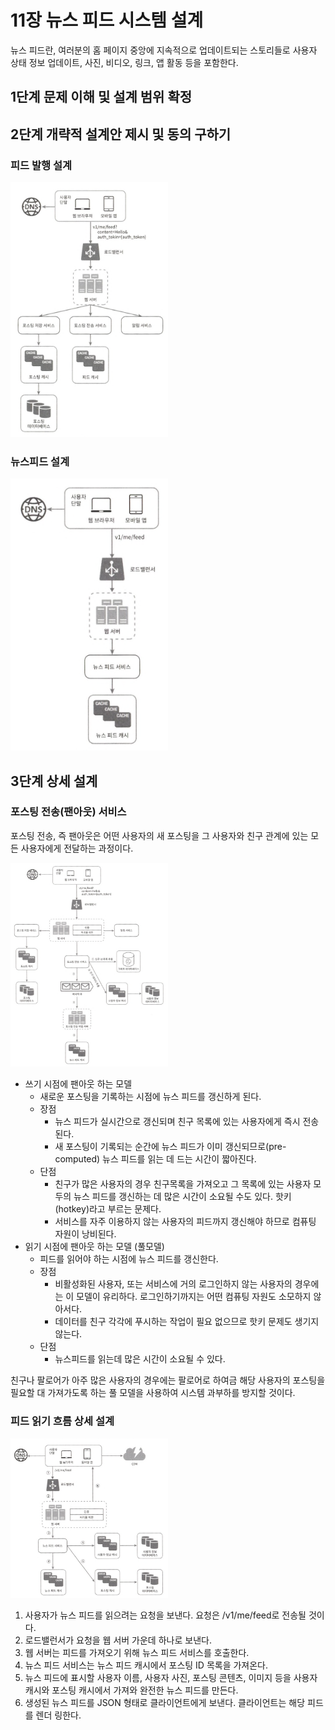 # 11장 뉴스 피드 시스템 설계

뉴스 피드란, 여러분의 홈 페이지 중앙에 지속적으로 업데이트되는 스토리들로 사용자 상태 정보 업데이트, 사진, 비디오, 링크, 앱 활동 등을 포함한다.

## 1단계 문제 이해 및 설계 범위 확정

## 2단계 개략적 설계안 제시 및 동의 구하기

### 피드 발행 설계

<img src="images/feed.png" width=50%>

### 뉴스피드 설계

<img src="images/newsfeed.png" width=50%>

## 3단계 상세 설계

### 포스팅 전송(팬아웃) 서비스

포스팅 전송, 즉 팬아웃은 어떤 사용자의 새 포스팅을 그 사용자와 친구 관계에 있는 모든 사용자에게 전달하는 과정이다.

<img src="images/fanout.png" width=50%>

* 쓰기 시점에 팬아웃 하는 모델
  * 새로운 포스팅을 기록하는 시점에 뉴스 피드를 갱신하게 된다.
  * 장점
    * 뉴스 피드가 실시간으로 갱신되며 친구 목록에 있는 사용자에게 즉시 전송된다.
    * 새 포스팅이 기록되는 순간에 뉴스 피드가 이미 갱신되므로(pre-computed) 뉴스 피드를 읽는 데 드는 시간이 짧아진다.
  * 단점
    * 친구가 많은 사용자의 경우 친구목록을 가져오고 그 목록에 있는 사용자 모두의 뉴스 피드를 갱신하는 데 많은 시간이 소요될 수도 있다. 핫키(hotkey)라고 부르는 문제다.
    * 서비스를 자주 이용하지 않는 사용자의 피드까지 갱신해야 하므로 컴퓨팅 자원이 낭비된다.
* 읽기 시점에 팬아웃 하는 모델 (풀모델)
  * 피드를 읽어야 하는 시점에 뉴스 피드를 갱신한다.
  * 장점
    * 비활성화된 사용자, 또는 서비스에 거의 로그인하지 않는 사용자의 경우에는 이 모델이 유리하다. 로그인하기까지는 어떤 컴퓨팅 자원도 소모하지 않아서다.
    * 데이터를 친구 각각에 푸시하는 작업이 필요 없으므로 핫키 문제도 생기지 않는다.
  * 단점
    * 뉴스피드를 읽는데 많은 시간이 소요될 수 있다.

친구나 팔로어가 아주 많은 사용자의 경우에는 팔로어로 하여금 해당 사용자의 포스팅을 필요할 대 가져가도록 하는 풀 모델을 사용하여 시스템 과부하를 방지할 것이다.

### 피드 읽기 흐름 상세 설계

<img src="images/readfeed.png" width=50%>

1. 사용자가 뉴스 피드를 읽으려는 요청을 보낸다. 요청은 /v1/me/feed로 전송될 것이다.
2. 로드밸런서가 요청을 웹 서버 가운데 하나로 보낸다.
3. 웹 서버는 피드를 가져오기 위해 뉴스 피드 서비스를 호출한다.
4. 뉴스 피드 서비스는 뉴스 피드 캐시에서 포스팅 ID 목록을 가져온다.
5. 뉴스 피드에 표시할 사용자 이름, 사용자 사진, 포스팅 콘텐츠, 이미지 등을 사용자 캐시와 포스팅 캐시에서 가져와 완전한 뉴스 피드를 만든다.
6. 생성된 뉴스 피드를 JSON 형태로 클라이언트에게 보낸다. 클라이언트는 해당 피드를 렌더 링한다.